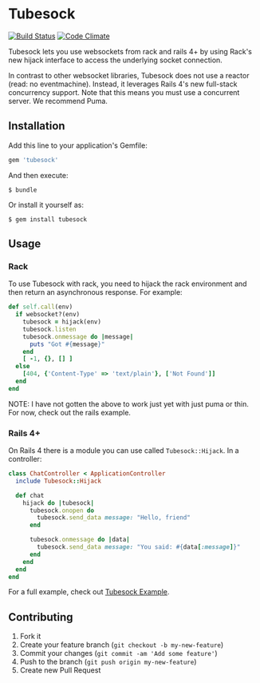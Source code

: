 # Tubesock

[![Build Status](https://travis-ci.org/ngauthier/tubesock.png)](https://travis-ci.org/ngauthier/tubesock) [![Code Climate](https://codeclimate.com/github/ngauthier/tubesock.png)](https://codeclimate.com/github/ngauthier/tubesock)

Tubesock lets you use websockets from rack and rails 4+ by using Rack's new hijack interface to access the underlying socket connection.

In contrast to other websocket libraries, Tubesock does not use a reactor (read: no eventmachine). Instead, it leverages Rails 4's new full-stack concurrency support. Note that this means you must use a concurrent server. We recommend Puma.

## Installation

Add this line to your application's Gemfile:

```ruby
gem 'tubesock'
```

And then execute:

    $ bundle

Or install it yourself as:

    $ gem install tubesock

## Usage

### Rack

To use Tubesock with rack, you need to hijack the rack environment and then return an asynchronous response. For example:

```ruby
def self.call(env)
  if websocket?(env)
    tubesock = hijack(env)
    tubesock.listen
    tubesock.onmessage do |message|
      puts "Got #{message}"
    end
    [ -1, {}, [] ]
  else
    [404, {'Content-Type' => 'text/plain'}, ['Not Found']]
  end
end
```

NOTE: I have not gotten the above to work just yet with just puma or thin. For now, check out the rails example.

### Rails 4+

On Rails 4 there is a module you can use called `Tubesock::Hijack`. In a controller:

```ruby
class ChatController < ApplicationController
  include Tubesock::Hijack

  def chat
    hijack do |tubesock|
      tubesock.onopen do
        tubesock.send_data message: "Hello, friend"
      end

      tubesock.onmessage do |data|
        tubesock.send_data message: "You said: #{data[:message]}"
      end
    end
  end
end
```

For a full example, check out [Tubesock Example](http://github.com/ngauthier/tubesock-example).

## Contributing

1. Fork it
2. Create your feature branch (`git checkout -b my-new-feature`)
3. Commit your changes (`git commit -am 'Add some feature'`)
4. Push to the branch (`git push origin my-new-feature`)
5. Create new Pull Request
